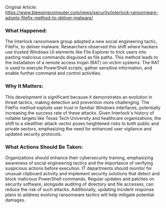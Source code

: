 Original Article: https://www.bleepingcomputer.com/news/security/interlock-ransomware-adopts-filefix-method-to-deliver-malware/

### What Happened:

The Interlock ransomware group adopted a new social engineering tactic, FileFix, to deliver malware. Researchers observed this shift where hackers use trusted Windows UI elements like File Explorer to trick users into pasting malicious commands disguised as file paths. This method leads to the installation of a remote access trojan (RAT) on victim systems. The RAT is used to execute PowerShell scripts, gather sensitive information, and enable further command and control activities.

### Why It Matters:

This development is significant because it demonstrates an evolution in threat tactics, making detection and prevention more challenging. The FileFix method exploits user trust in familiar Windows interfaces, potentially increasing the success rate of these attacks. Given Interlock's history of notable targets like Texas Tech University and healthcare organizations, the shift to a stealthier attack vector poses heightened risks to both public and private sectors, emphasizing the need for enhanced user vigilance and updated security protocols.

### What Actions Should Be Taken:

Organizations should enhance their cybersecurity training, emphasizing awareness of social engineering tactics and the importance of verifying suspicious actions before execution. IT departments should monitor for unusual clipboard activity and implement security solutions that detect and block malicious PowerShell commands. Regular updates and patches on security software, alongside auditing of directory and file accesses, can reduce the risk of such attacks. Additionally, updating incident response plans to address evolving ransomware tactics will help mitigate potential damages.
